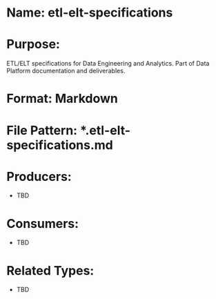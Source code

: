 # Name: etl-elt-specifications

# Purpose:
ETL/ELT specifications for Data Engineering and Analytics. Part of Data Platform documentation and deliverables.

# Format: Markdown

# File Pattern: *.etl-elt-specifications.md

# Producers:
- TBD

# Consumers:
- TBD

# Related Types:
- TBD
